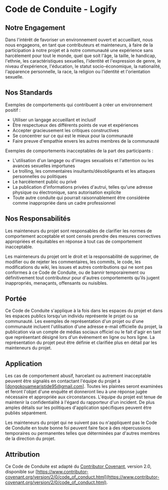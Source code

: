# Code de Conduite - Logify

## Notre Engagement

Dans l'intérêt de favoriser un environnement ouvert et accueillant, nous nous engageons, en tant que contributeurs et mainteneurs, à faire de la participation à notre projet et à notre communauté une expérience sans harcèlement pour tout le monde, quel que soit l'âge, la taille, le handicap, l'ethnie, les caractéristiques sexuelles, l'identité et l'expression de genre, le niveau d'expérience, l'éducation, le statut socio-économique, la nationalité, l'apparence personnelle, la race, la religion ou l'identité et l'orientation sexuelle.

## Nos Standards

Exemples de comportements qui contribuent à créer un environnement positif :

*   Utiliser un langage accueillant et inclusif
*   Être respectueux des différents points de vue et expériences
*   Accepter gracieusement les critiques constructives
*   Se concentrer sur ce qui est le mieux pour la communauté
*   Faire preuve d'empathie envers les autres membres de la communauté

Exemples de comportements inacceptables de la part des participants :

*   L'utilisation d'un langage ou d'images sexualisés et l'attention ou les avances sexuelles importunes
*   Le trolling, les commentaires insultants/désobligeants et les attaques personnelles ou politiques
*   Le harcèlement public ou privé
*   La publication d'informations privées d'autrui, telles qu'une adresse physique ou électronique, sans autorisation explicite
*   Toute autre conduite qui pourrait raisonnablement être considérée comme inappropriée dans un cadre professionnel

## Nos Responsabilités

Les mainteneurs du projet sont responsables de clarifier les normes de comportement acceptable et sont censés prendre des mesures correctives appropriées et équitables en réponse à tout cas de comportement inacceptable.

Les mainteneurs du projet ont le droit et la responsabilité de supprimer, de modifier ou de rejeter les commentaires, les commits, le code, les modifications du wiki, les issues et autres contributions qui ne sont pas conformes à ce Code de Conduite, ou de bannir temporairement ou définitivement tout contributeur pour d'autres comportements qu'ils jugent inappropriés, menaçants, offensants ou nuisibles.

## Portée

Ce Code de Conduite s'applique à la fois dans les espaces du projet et dans les espaces publics lorsqu'un individu représente le projet ou sa communauté. Les exemples de représentation d'un projet ou d'une communauté incluent l'utilisation d'une adresse e-mail officielle du projet, la publication via un compte de médias sociaux officiel ou le fait d'agir en tant que représentant désigné lors d'un événement en ligne ou hors ligne. La représentation du projet peut être définie et clarifiée plus en détail par les mainteneurs du projet.

## Application

Les cas de comportement abusif, harcelant ou autrement inacceptable peuvent être signalés en contactant l'équipe du projet à [dongokouamearistide95@gmail.com]. Toutes les plaintes seront examinées et feront l'objet d'une enquête et donneront lieu à une réponse jugée nécessaire et appropriée aux circonstances. L'équipe du projet est tenue de maintenir la confidentialité à l'égard du rapporteur d'un incident. De plus amples détails sur les politiques d'application spécifiques peuvent être publiés séparément.

Les mainteneurs du projet qui ne suivent pas ou n'appliquent pas le Code de Conduite en toute bonne foi peuvent faire face à des répercussions temporaires ou permanentes telles que déterminées par d'autres membres de la direction du projet.

## Attribution

Ce Code de Conduite est adapté du [Contributor Covenant](https://www.contributor-covenant.org), version 2.0, disponible sur [https://www.contributor-covenant.org/version/2/0/code_of_conduct.html](https://www.contributor-covenant.org/version/2/0/code_of_conduct.html).
